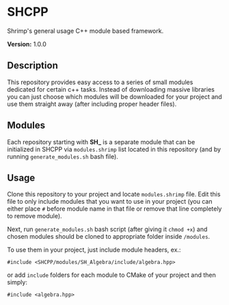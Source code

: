 # SHCPP

Shrimp's general usage C++ module based framework.

**Version:** 1.0.0


## Description
This repository provides easy access to a series of small modules dedicated for certain c++ tasks. Instead of downloading massive libraries you can just choose which modules will be downloaded for your project and use them straight away (after including proper header files).

## Modules
Each repository starting with **SH_** is a separate module that can be initialized in SHCPP via `modules.shrimp` list located in this repository (and by running `generate_modules.sh` bash file).

## Usage
Clone this repository to your project and locate `modules.shrimp` file. Edit this file to only include modules that you want to use in your project (you can either place `#` before module name in that file or remove that line completely to remove module).

Next, run `generate_modules.sh` bash script (after giving it `chmod +x`) and chosen modules should be cloned to appropriate folder inside `/modules`.

To use them in your project, just include module headers, ex.:

`#include <SHCPP/modules/SH_Algebra/include/algebra.hpp>`

or add `include` folders for each module to CMake of your project and then simply:

`#include <algebra.hpp>`



